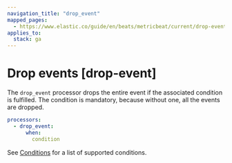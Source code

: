 ```yaml
---
navigation_title: "drop_event"
mapped_pages:
  - https://www.elastic.co/guide/en/beats/metricbeat/current/drop-event.html
applies_to:
  stack: ga
---
```


# Drop events [drop-event]


The `drop_event` processor drops the entire event if the associated condition is fulfilled. The condition is mandatory, because without one, all the events are dropped.

```yaml
processors:
  - drop_event:
      when:
        condition
```

See [Conditions](/reference/metricbeat/defining-processors.md#conditions) for a list of supported conditions.

